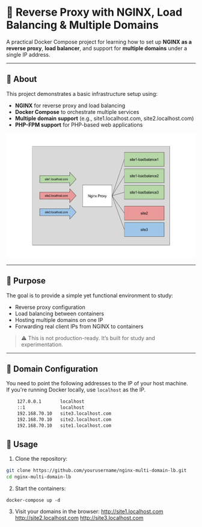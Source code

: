 # 🔀 Reverse Proxy with NGINX, Load Balancing & Multiple Domains

A practical Docker Compose project for learning how to set up **NGINX as a reverse proxy**, **load balancer**, and support for **multiple domains** under a single IP address.

---

## 📌 About

This project demonstrates a basic infrastructure setup using:

- **NGINX** for reverse proxy and load balancing
- **Docker Compose** to orchestrate multiple services
- **Multiple domain support** (e.g., site1.localhost.com, site2.localhost.com)
- **PHP-FPM support** for PHP-based web applications

![](./docs/diagram.png)

---

## 🧪 Purpose

The goal is to provide a simple yet functional environment to study:

- Reverse proxy configuration
- Load balancing between containers
- Hosting multiple domains on one IP
- Forwarding real client IPs from NGINX to containers

> ⚠️ This is not production-ready. It’s built for study and experimentation.

---

## 🧭 Domain Configuration

You need to point the following addresses to the IP of your host machine.  
If you're running Docker locally, use `localhost` as the IP.

```
    127.0.0.1	    localhost
    ::1             localhost
    192.168.70.10   site3.localhost.com
    192.168.70.10   site2.localhost.com
    192.168.70.10   site1.localhost.com
``` 
## 🚀 Usage

1. Clone the repository:

```bash
git clone https://github.com/yourusername/nginx-multi-domain-lb.git
cd nginx-multi-domain-lb
```
2. Start the containers:

```
docker-compose up -d
```
3. Visit your domains in the browser:
http://site1.localhost.com
http://site2.localhost.com
http://site3.localhost.com
